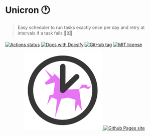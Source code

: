 # Unicron :clock1:
> Easy scheduler to run tasks exactly once per day and retry at intervals if a task fails :repeat_one::hourglass_flowing_sand::unicorn:

[![Actions status](https://github.com/MichaelCurrin/unicron/workflows/Python%20package/badge.svg)](https://github.com/MichaelCurrin/unicron/actions)
[![Docs with Docsify](https://img.shields.io/badge/docs-Docsify-blue.svg)](https://docsify.js.org/)
[![GitHub tag](https://img.shields.io/github/tag/MichaelCurrin/unicron.svg)](https://GitHub.com/MichaelCurrin/unicron/tags/)
[![MIT license](https://img.shields.io/badge/License-MIT-blue.svg)](https://github.com/MichaelCurrin/unicron/blob/master/LICENSE)

<div align="center">
    <a href="https://michaelcurrin.github.io/unicron/">
        <img width="250" src="docs/_media/logo.png" alt="Unicron logo">
        <img src="https://img.shields.io/badge/docs-Github_Pages-f967f9?style=for-the-badge" alt="Github Pages site"/>
    </a>
</div>
